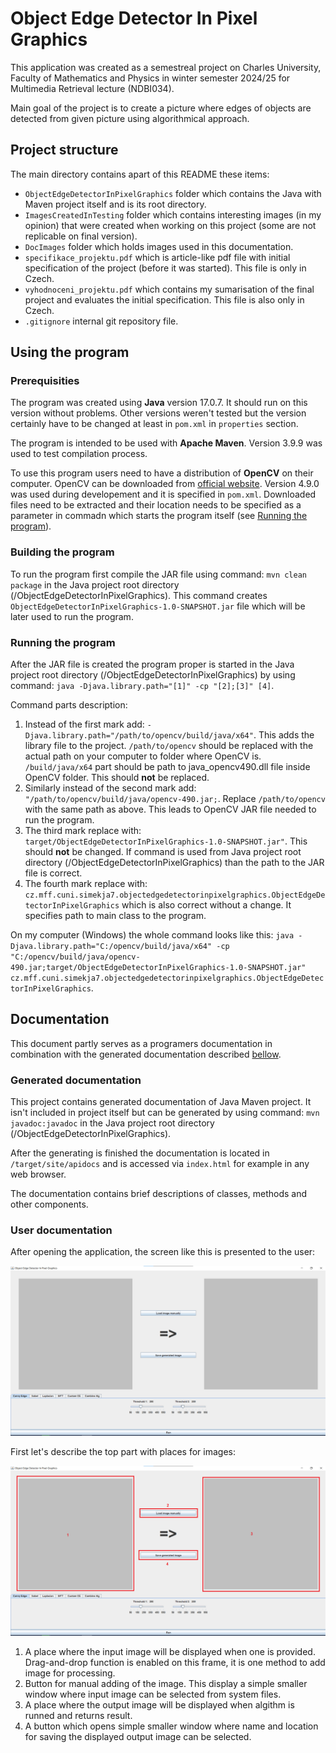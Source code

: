 # Object Edge Detector In Pixel Graphics

This application was created as a semestreal project on Charles University, Faculty of Mathematics and Physics in winter semester 2024/25 for Multimedia Retrieval lecture (NDBI034).

Main goal of the project is to create a picture where edges of objects are detected from given picture using algorithmical approach.

## Project structure

The main directory contains apart of this README these items:

- ```ObjectEdgeDetectorInPixelGraphics``` folder which contains the Java with Maven project itself and is its root directory.
- ```ImagesCreatedInTesting``` folder which contains interesting images (in my opinion) that were created when working on this project (some are not replicable on final version).
- ```DocImages``` folder which holds images used in this documentation.
- ```specifikace_projektu.pdf``` which is article-like pdf file with initial specification of the project (before it was started). This file is only in Czech.
- ```vyhodnoceni_projektu.pdf``` which contains my sumarisation of the final project and evaluates the initial specification. This file is also only in Czech.
- ```.gitignore``` internal git repository file.

## Using the program

### Prerequisities

The program was created using **Java** version 17.0.7. It should run on this version without problems.
Other versions weren't tested but the version certainly have to be changed at least in ```pom.xml```  in ```properties``` section.

The program is intended to be used with **Apache Maven**. 
Version 3.9.9 was used to test compilation process.

To use this program users need to have a distribution of **OpenCV** on their computer.
OpenCV can be downloaded from [official website](https://opencv.org/releases/).
Version 4.9.0 was used during developement and it is specified in ```pom.xml```.
Downloaded files need to be extracted and their location needs to be specified as a parameter in commadn which starts the program itself (see [Running the program](###running-the-program
)).

### Building the program

To run the program first compile the JAR file using command: ```mvn clean package``` in the Java project root directory (/ObjectEdgeDetectorInPixelGraphics).
This command creates ```ObjectEdgeDetectorInPixelGraphics-1.0-SNAPSHOT.jar``` file which will be later used to run the program.

### Running the program

After the JAR file is created the program proper is started in the Java project root directory (/ObjectEdgeDetectorInPixelGraphics) by using command: ```java -Djava.library.path="[1]" -cp "[2];[3]" [4]```.

Command parts description:
1. Instead of the first mark add: ```-Djava.library.path="/path/to/opencv/build/java/x64"```. This adds the library file to the project. ```/path/to/opencv``` should be replaced with the actual path on your computer to folder where OpenCV is. ```/build/java/x64``` part should be path to java_opencv490.dll file inside OpenCV folder. This should **not** be replaced.
2. Similarly instead of the second mark add: ```"/path/to/opencv/build/java/opencv-490.jar;```. Replace ```/path/to/opencv``` with the same path as above. This leads to OpenCV JAR file needed to run the program.
3. The third mark replace with: ```target/ObjectEdgeDetectorInPixelGraphics-1.0-SNAPSHOT.jar"```. This should **not** be changed. If command is used from Java project root directory (/ObjectEdgeDetectorInPixelGraphics) than the path to the JAR file is correct.
4. The fourth mark replace with: ```cz.mff.cuni.simekja7.objectedgedetectorinpixelgraphics.ObjectEdgeDetectorInPixelGraphics``` which is also correct without a change. It specifies path to main class to the program.

On my computer (Windows) the whole command looks like this: ```java -Djava.library.path="C:/opencv/build/java/x64" -cp "C:/opencv/build/java/opencv-490.jar;target/ObjectEdgeDetectorInPixelGraphics-1.0-SNAPSHOT.jar" cz.mff.cuni.simekja7.objectedgedetectorinpixelgraphics.ObjectEdgeDetectorInPixelGraphics```.

## Documentation

This document partly serves as a programers documentation in combination with the generated documentation described [bellow](###-generated-documentation).

### Generated documentation

This project contains generated documentation of Java Maven project. 
It isn't included in project itself but can be generated by using command: ```mvn javadoc:javadoc``` in the Java project root directory (/ObjectEdgeDetectorInPixelGraphics).

After the generating is finished the documentation is located in ```/target/site/apidocs``` and is accessed via ```index.html``` for example in any web browser.

The documentation contains brief descriptions of classes, methods and other components.

### User documentation

After opening the application, the screen like this is presented to the user:

![app overview](/DocImages/basicScreen.png "Whole app window")

First let's describe the top part with places for images:

![top panel](/DocImages/topScreenNumbered.png "Top part of screen")

1. A place where the input image will be displayed when one is provided. Drag-and-drop function is enabled on this frame, it is one method to add image for processing.
2. Button for manual adding of the image. This display a simple smaller window where input image can be selected from system files.
3. A place where the output image will be displayed when algithm is runned and returns result.
4. A button which opens simple smaller window where name and location for saving the displayed output image can be selected. 

